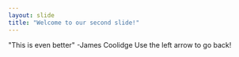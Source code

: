 ```yaml
---
layout: slide
title: "Welcome to our second slide!"
---
```


"This is even better" -James Coolidge
Use the left arrow to go back!
